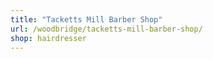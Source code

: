 ```yaml
---
title: "Tacketts Mill Barber Shop"
url: /woodbridge/tacketts-mill-barber-shop/
shop: hairdresser
---
```

